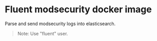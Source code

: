 # Fluent modsecurity docker image

Parse and send modsecurity logs into elasticsearch.

>Note: Use "fluent" user.
